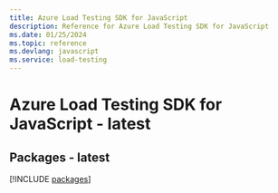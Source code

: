 ```yaml
---
title: Azure Load Testing SDK for JavaScript
description: Reference for Azure Load Testing SDK for JavaScript
ms.date: 01/25/2024
ms.topic: reference
ms.devlang: javascript
ms.service: load-testing
---
```

# Azure Load Testing SDK for JavaScript - latest
## Packages - latest
[!INCLUDE [packages](load-testing-index.md)]